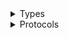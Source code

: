 <details>
<summary>Types</summary>

  - [CodeBuildClient](/aws-sdk-swift/reference/0.x/AWSCodeBuild/CodeBuildClient)
  - [CodeBuildClient.CodeBuildClientConfiguration](/aws-sdk-swift/reference/0.x/AWSCodeBuild/CodeBuildClient.CodeBuildClientConfiguration)
  - [CodeBuildClientLogHandlerFactory](/aws-sdk-swift/reference/0.x/AWSCodeBuild/CodeBuildClientLogHandlerFactory)
  - [CodeBuildClientTypes](/aws-sdk-swift/reference/0.x/AWSCodeBuild/CodeBuildClientTypes)

</details>

<details>
<summary>Protocols</summary>

  - [CodeBuildClientProtocol](/aws-sdk-swift/reference/0.x/AWSCodeBuild/CodeBuildClientProtocol)

</details>

